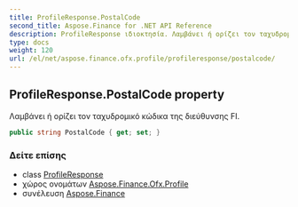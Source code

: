 ```yaml
---
title: ProfileResponse.PostalCode
second_title: Aspose.Finance for .NET API Reference
description: ProfileResponse ιδιοκτησία. Λαμβάνει ή ορίζει τον ταχυδρομικό κώδικα της διεύθυνσης FI.
type: docs
weight: 120
url: /el/net/aspose.finance.ofx.profile/profileresponse/postalcode/
---
```

## ProfileResponse.PostalCode property

Λαμβάνει ή ορίζει τον ταχυδρομικό κώδικα της διεύθυνσης FI.

```csharp
public string PostalCode { get; set; }
```

### Δείτε επίσης

* class [ProfileResponse](../)
* χώρος ονομάτων [Aspose.Finance.Ofx.Profile](../../profileresponse/)
* συνέλευση [Aspose.Finance](../../../)


